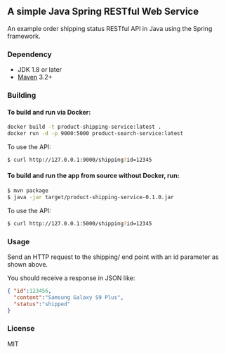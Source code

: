 ## A simple Java Spring RESTful Web Service

An example order shipping status RESTful API in Java using the Spring framework.

### Dependency
- JDK 1.8 or later
- [Maven](https://maven.apache.org/) 3.2+

### Building

#### To build and run via Docker:

```bash
docker build -t product-shipping-service:latest .
docker run -d -p 9000:5000 product-search-service:latest
```

To use the API:

```bash
$ curl http://127.0.0.1:9000/shipping?id=12345
```

#### To build and run the app from source without Docker, run:

```bash
$ mvn package
$ java -jar target/product-shipping-service-0.1.0.jar
```

To use the API:

```bash
$ curl http://127.0.0.1:5000/shipping?id=12345
```

### Usage
Send an HTTP request to the shipping/ end point with an id parameter as shown above.

You should receive a response in JSON like:

```json
{ "id":123456,
  "content":"Samsung Galaxy S9 Plus",
  "status":"shipped"
}
```

### License
MIT
